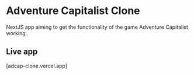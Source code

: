 # Adventure Capitalist Clone

NextJS app aiming to get the functionality of the game Adventure Capitalist working.

## Live app

[adcap-clone.vercel.app]